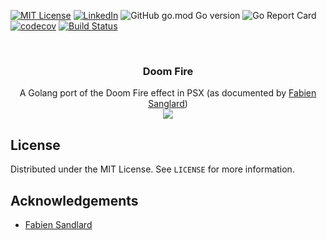 [![MIT License][license-shield]][license-url]
[![LinkedIn][linkedin-shield]][linkedin-url]
![GitHub go.mod Go version][goversion-url]
![Go Report Card][goreport-url]
[![codecov](https://codecov.io/gh/michaelmcallister/doomfire/branch/main/graph/badge.svg?token=MP9P5F9IRF)](https://codecov.io/gh/michaelmcallister/doomfire)
[![Build Status](https://travis-ci.org/michaelmcallister/doomfire.svg?branch=main)](https://travis-ci.org/michaelmcallister/doomfire)
<!-- PROJECT LOGO -->
<br />
<p align="center">
  <h3 align="center">Doom Fire</h3>

  <p align="center">
    A Golang port of the Doom Fire effect in PSX (as documented by <a href="https://fabiensanglard.net/doom_fire_psx/">Fabien Sanglard</a>)
    <br />
    <img src="res/doomfire.gif" />
  </p>
</p>



<!-- LICENSE -->
## License

Distributed under the MIT License. See `LICENSE` for more information.

<!-- ACKNOWLEDGEMENTS -->
## Acknowledgements

* [Fabien Sandlard](https://fabiensanglard.net/doom_fire_psx/)

<!-- MARKDOWN LINKS & IMAGES -->
<!-- https://www.markdownguide.org/basic-syntax/#reference-style-links -->
[license-shield]: https://img.shields.io/github/license/michaelmcallister/doomfire.svg?style=flat-square
[license-url]: https://github.com/michaelmcallister/blob/master/LICENSE.txt
[linkedin-shield]: https://img.shields.io/badge/-LinkedIn-black.svg?style=flat-square&logo=linkedin&colorB=555
[linkedin-url]: https://linkedin.com/in/mpmcallister
[goversion-url]: https://img.shields.io/github/go-mod/go-version/michaelmcallister/doomfire
[goreport-url]: https://goreportcard.com/badge/gojp/goreportcard